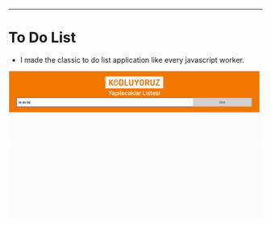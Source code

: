 ------------------------------------------------------------------------------------------------------------------------------------

# To Do List
- I made the classic to do list application like every javascript worker.

![](/todo-list.gif)